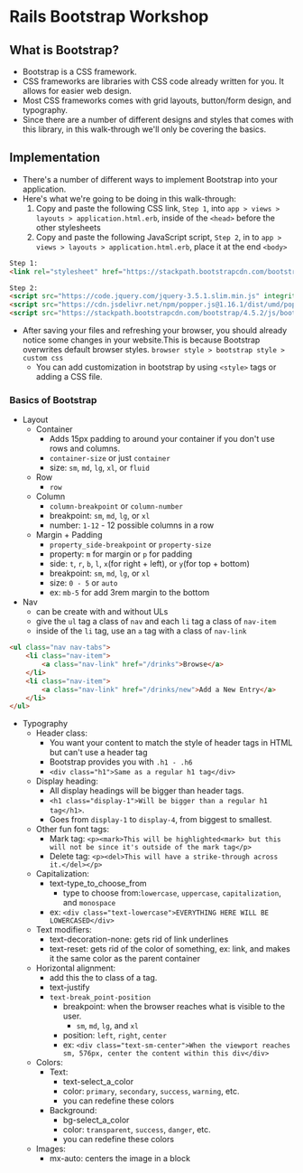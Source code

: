 # Rails Bootstrap Workshop

## What is Bootstrap?
* Bootstrap is a CSS framework.
* CSS frameworks are libraries with CSS code already written for you. It allows for easier web design. 
* Most CSS frameworks comes with grid layouts, button/form design, and typography.
* Since there are a number of different designs and styles that comes with this library, in this walk-through we'll only be covering the basics.

## Implementation
* There's a number of different ways to implement Bootstrap into your application. 
* Here's what we're going to be doing in this walk-through: 
    1. Copy and paste the following CSS link, `Step 1`, into `app > views > layouts > application.html.erb`, inside of the `<head>` before the other stylesheets
    2. Copy and paste the following JavaScript script, `Step 2`, in to `app > views > layouts > application.html.erb`, place it at the end `<body>`

```html
Step 1:
<link rel="stylesheet" href="https://stackpath.bootstrapcdn.com/bootstrap/4.5.2/css/bootstrap.min.css" integrity="sha384-JcKb8q3iqJ61gNV9KGb8thSsNjpSL0n8PARn9HuZOnIxN0hoP+VmmDGMN5t9UJ0Z" crossorigin="anonymous">
```
```html
Step 2:
<script src="https://code.jquery.com/jquery-3.5.1.slim.min.js" integrity="sha384-DfXdz2htPH0lsSSs5nCTpuj/zy4C+OGpamoFVy38MVBnE+IbbVYUew+OrCXaRkfj" crossorigin="anonymous"></script>
<script src="https://cdn.jsdelivr.net/npm/popper.js@1.16.1/dist/umd/popper.min.js" integrity="sha384-9/reFTGAW83EW2RDu2S0VKaIzap3H66lZH81PoYlFhbGU+6BZp6G7niu735Sk7lN" crossorigin="anonymous"></script>
<script src="https://stackpath.bootstrapcdn.com/bootstrap/4.5.2/js/bootstrap.min.js" integrity="sha384-B4gt1jrGC7Jh4AgTPSdUtOBvfO8shuf57BaghqFfPlYxofvL8/KUEfYiJOMMV+rV" crossorigin="anonymous"></script>
```
* After saving your files and refreshing your browser, you should already notice some changes in your website.This is because Bootstrap overwrites default browser styles. `browser style > bootstrap style > custom css`
    * You can add customization in bootstrap by using `<style>` tags or adding a CSS file. 

### Basics of Bootstrap
* Layout
    * Container
        * Adds 15px padding to around your container if you don't use rows and columns. 
        * `container-size` or just `container`
        * size: `sm`, `md`, `lg`, `xl`, or `fluid`
    * Row
        * `row`
    * Column 
        * `column-breakpoint` or `column-number`
        * breakpoint: `sm`, `md`, `lg`, or `xl`
        * number: `1-12` - 12 possible columns in a row
    * Margin + Padding
        * `property_side-breakpoint` or `property-size`
        * property: `m` for margin or `p` for padding
        * side: `t`, `r`, `b`, `l`, `x`(for right + left), or `y`(for top + bottom)
        * breakpoint: `sm`, `md`, `lg`, or `xl`
        * size: `0 - 5` or `auto`
        * ex: `mb-5` for add 3rem margin to the bottom
* Nav
    * can be create with and without ULs 
    * give the `ul` tag a class of `nav` and each `li` tag a class of `nav-item`
    * inside of the `li` tag, use an `a` tag with a class of `nav-link`
```html
<ul class="nav nav-tabs">
    <li class="nav-item">
        <a class="nav-link" href="/drinks">Browse</a>
    </li>
    <li class="nav-item">
        <a class="nav-link" href="/drinks/new">Add a New Entry</a>
    </li>
</ul>
```
* Typography
    * Header class: 
        * You want your content to match the style of header tags in HTML but can't use a header tag
        * Bootstrap provides you with `.h1 - .h6`
        * `<div class="h1">Same as a regular h1 tag</div>`
    * Display heading: 
        * All display headings will be bigger than header tags. 
        * `<h1 class="display-1">Will be bigger than a regular h1 tag</h1>`. 
        * Goes from `display-1` to `display-4`, from biggest to smallest.
    * Other fun font tags: 
        * Mark tag: `<p><mark>This will be highlighted<mark> but this will not be since it's outside of the mark tag</p>`
        * Delete tag: `<p><del>This will have a strike-through across it.</del></p>`
    * Capitalization: 
        * text-type_to_choose_from
            * type to choose from:`lowercase`, `uppercase`, `capitalization`, and `monospace`
        * ex: `<div class="text-lowercase">EVERYTHING HERE WILL BE LOWERCASED</div>`
    * Text modifiers: 
        * text-decoration-none: gets rid of link underlines
        * text-reset: gets rid of the color of something, ex: link, and makes it the same color as the parent container
    * Horizontal alignment: 
        * add this the to class of a tag.
        * text-justify
        * `text-break_point-position`
            * breakpoint: when the browser reaches what is visible to the user. 
                * `sm`, `md`, `lg`, and `xl`
            * position: `left`, `right`, `center`
            * ex: `<div class="text-sm-center">When the viewport reaches sm, 576px, center the content within this div</div>`
    * Colors:
        * Text: 
            * text-select_a_color
            * color: `primary`, `secondary`, `success`, `warning`, etc. 
            * you can redefine these colors
        * Background: 
            * bg-select_a_color
            * color: `transparent`, `success`, `danger`, etc. 
            * you can redefine these colors
    * Images: 
        * mx-auto: centers the image in a block
